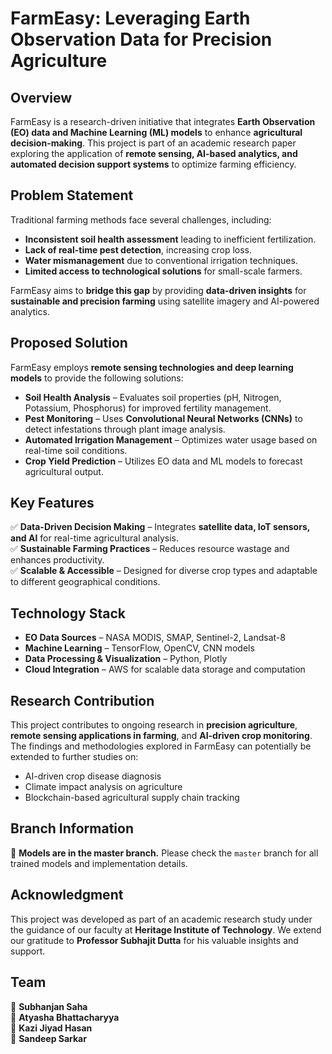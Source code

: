 # **FarmEasy: Leveraging Earth Observation Data for Precision Agriculture**  

## **Overview**  
FarmEasy is a research-driven initiative that integrates **Earth Observation (EO) data and Machine Learning (ML) models** to enhance **agricultural decision-making**. This project is part of an academic research paper exploring the application of **remote sensing, AI-based analytics, and automated decision support systems** to optimize farming efficiency.  

## **Problem Statement**  
Traditional farming methods face several challenges, including:  
- **Inconsistent soil health assessment** leading to inefficient fertilization.  
- **Lack of real-time pest detection**, increasing crop loss.  
- **Water mismanagement** due to conventional irrigation techniques.  
- **Limited access to technological solutions** for small-scale farmers.  

FarmEasy aims to **bridge this gap** by providing **data-driven insights** for **sustainable and precision farming** using satellite imagery and AI-powered analytics.  

## **Proposed Solution**  
FarmEasy employs **remote sensing technologies and deep learning models** to provide the following solutions:  
- **Soil Health Analysis** – Evaluates soil properties (pH, Nitrogen, Potassium, Phosphorus) for improved fertility management.  
- **Pest Monitoring** – Uses **Convolutional Neural Networks (CNNs)** to detect infestations through plant image analysis.  
- **Automated Irrigation Management** – Optimizes water usage based on real-time soil conditions.  
- **Crop Yield Prediction** – Utilizes EO data and ML models to forecast agricultural output.  

## **Key Features**  
✅ **Data-Driven Decision Making** – Integrates **satellite data, IoT sensors, and AI** for real-time agricultural analysis.  
✅ **Sustainable Farming Practices** – Reduces resource wastage and enhances productivity.  
✅ **Scalable & Accessible** – Designed for diverse crop types and adaptable to different geographical conditions.  

## **Technology Stack**  
- **EO Data Sources** – NASA MODIS, SMAP, Sentinel-2, Landsat-8  
- **Machine Learning** – TensorFlow, OpenCV, CNN models  
- **Data Processing & Visualization** – Python, Plotly  
- **Cloud Integration** – AWS for scalable data storage and computation  

## **Research Contribution**  
This project contributes to ongoing research in **precision agriculture**, **remote sensing applications in farming**, and **AI-driven crop monitoring**. The findings and methodologies explored in FarmEasy can potentially be extended to further studies on:  
- AI-driven crop disease diagnosis  
- Climate impact analysis on agriculture  
- Blockchain-based agricultural supply chain tracking  

## **Branch Information**  
📌 **Models are in the master branch.** Please check the `master` branch for all trained models and implementation details.  

## **Acknowledgment**  
This project was developed as part of an academic research study under the guidance of our faculty at **Heritage Institute of Technology**. We extend our gratitude to **Professor Subhajit Dutta** for his valuable insights and support.

## **Team**  

🔹 **Subhanjan Saha**  
🔹 **Atyasha Bhattacharyya**    
🔹 **Kazi Jiyad Hasan**  
🔹 **Sandeep Sarkar**  

